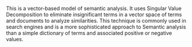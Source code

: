 This is a vector-based model of semantic analysis.  It uses Singular Value Decomposition to eliminate insignificant terms in a vector space of terms and documents to analyze similarities.  This technique is commonly used in search engines and is a more sophisticated approach to Semantic analysis than a simple dictionary of terms and associated positive or negative values.
